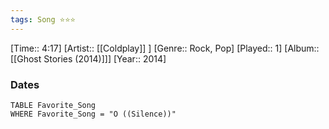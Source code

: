 ```yaml
---
tags: Song ⭐⭐⭐ 
---
```

[Time:: 4:17]
[Artist:: [[Coldplay]] ]
[Genre:: Rock, Pop]
[Played:: 1]
[Album:: [[Ghost Stories (2014)]]]
[Year:: 2014]
### Dates
````dataview
TABLE Favorite_Song
WHERE Favorite_Song = "O ((Silence))"
````